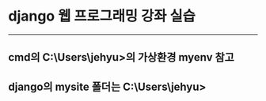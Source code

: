 # django 웹 프로그래밍 강좌 실습
----------
## cmd의 C:\Users\jehyu>의 가상환경 myenv 참고
## django의 mysite 폴더는 C:\Users\jehyu>
